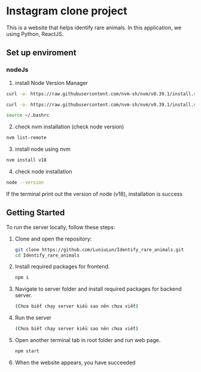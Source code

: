 # Instagram clone project
This is a website that helps identify rare animals. In this application, we using Python, ReactJS.

## Set up enviroment 
### nodeJs
1. install Node Version Manager
```bash
curl -o- https://raw.githubusercontent.com/nvm-sh/nvm/v0.39.1/install.sh
```

```bash
curl -o- https://raw.githubusercontent.com/nvm-sh/nvm/v0.39.1/install.sh | bash
```

```bash
source ~/.bashrc
```

2. check nvm installation (check node version)
```bash
nvm list-remote
```

3. install node using nvm
```bash
nvm install v18
```

4. check node installation
```bash
node --version
```

If the terminal print out the version of node (v18), installation is success

## Getting Started

To run the server locally, follow these steps:

1. Clone and open the repository:
    ```bash
    git clone https://github.com/LuniuLun/Identify_rare_animals.git
    cd Identify_rare_animals
    ```
2. Install required packages for frontend.
    ```bash
    npm i
    ```
3. Navigate to server folder and install required packages for backend server.
    ```bash
    (Chưa biết chạy server kiểu sao nên chưa viết)
    ```
4. Run the server
    ```bash
    (Chưa biết chạy server kiểu sao nên chưa viết)
    ```
5. Open another terminal tab in root folder and run web page.
    ```bash
    npm start
    ```
6. When the website appears, you have succeeded

